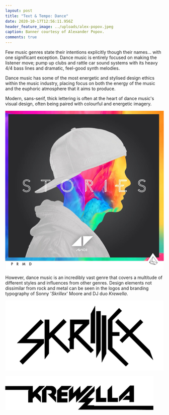 ```yaml
---
layout: post
title: "Text & Tempo: Dance"
date: 2020-10-17T12:56:11.956Z
header_feature_image: ../uploads/alex-popov.jpeg
caption: Banner courtesy of Alexander Popov.
comments: true
---
```

Few music genres state their intentions explicitly though their names... with one significant exception. Dance music is entirely focused on making the listener move; pump up clubs and rattle car sound systems with its heavy 4/4 bass lines and dramatic, feel-good synth melodies. 

Dance music has some of the most energetic and stylised design ethics within the music industry, placing focus on both the energy of the music and the euphoric atmosphere that it aims to produce. 

Modern, sans-serif, thick lettering is often at the heart of dance music's visual design, often being paired with colourful and energetic imagery. 

![Album art from Stories by Avicii (2015) ](../uploads/stories.jpeg "Album art from Stories by Avicii (2015) ")

However, dance music is an incredibly vast genre that covers a multitude of different styles and influences from other genres. Design elements not dissimilar from rock and metal can be seen in the logos and branding typography of Sonny '*Skrillex*' Moore and DJ duo *Krewella*. 

![](../uploads/640px-skrillex.svg.png)

![](../uploads/k.png)
